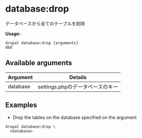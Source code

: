 # database:drop
データベースから全てのテーブルを削除

**Usage:**
```
drupal database:drop [arguments]
dbd
```

## Available arguments
Argument | Details
---------|-------------
database | settings.phpのデータベースのキー

## Examples
* Drop the tables on the database specified on the argument
```
drupal database:drop \
  <database>
```
